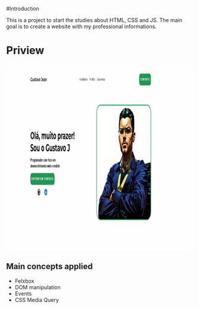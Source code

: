 #Introduction

This is a project to start the studies about HTML, CSS and JS.
The main goal is to create a website with my professional informations.

# Priview

<img src="https://github.com/Gustav-Smith/site-portfolio/blob/master/preview.png" height="500"/>

## Main concepts applied

- Felxbox
- DOM manipulation
- Events
- CSS Media Query
